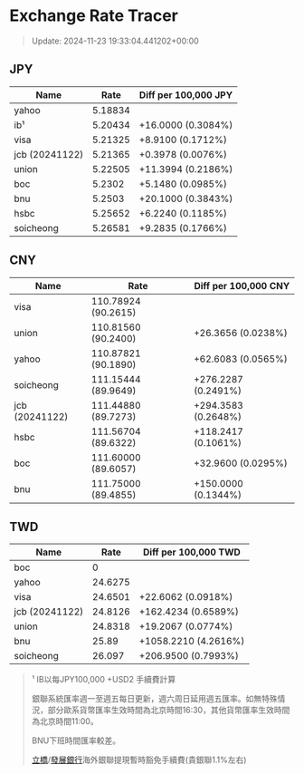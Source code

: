 # Exchange Rate Tracer

> Update: 2024-11-23 19:33:04.441202+00:00

## JPY

| Name           |    Rate | Diff per 100,000 JPY   |
|----------------|---------|------------------------|
| yahoo          | 5.18834 |                        |
| ib¹            | 5.20434 | +16.0000 (0.3084%)     |
| visa           | 5.21325 | +8.9100 (0.1712%)      |
| jcb (20241122) | 5.21365 | +0.3978 (0.0076%)      |
| union          | 5.22505 | +11.3994 (0.2186%)     |
| boc            | 5.2302  | +5.1480 (0.0985%)      |
| bnu            | 5.2503  | +20.1000 (0.3843%)     |
| hsbc           | 5.25652 | +6.2240 (0.1185%)      |
| soicheong      | 5.26581 | +9.2835 (0.1766%)      |

## CNY

| Name           | Rate                | Diff per 100,000 CNY   |
|----------------|---------------------|------------------------|
| visa           | 110.78924	(90.2615) |                        |
| union          | 110.81560	(90.2400) | +26.3656 (0.0238%)     |
| yahoo          | 110.87821	(90.1890) | +62.6083 (0.0565%)     |
| soicheong      | 111.15444	(89.9649) | +276.2287 (0.2491%)    |
| jcb (20241122) | 111.44880	(89.7273) | +294.3583 (0.2648%)    |
| hsbc           | 111.56704	(89.6322) | +118.2417 (0.1061%)    |
| boc            | 111.60000	(89.6057) | +32.9600 (0.0295%)     |
| bnu            | 111.75000	(89.4855) | +150.0000 (0.1344%)    |

## TWD

| Name           |    Rate | Diff per 100,000 TWD   |
|----------------|---------|------------------------|
| boc            |  0      |                        |
| yahoo          | 24.6275 |                        |
| visa           | 24.6501 | +22.6062 (0.0918%)     |
| jcb (20241122) | 24.8126 | +162.4234 (0.6589%)    |
| union          | 24.8318 | +19.2067 (0.0774%)     |
| bnu            | 25.89   | +1058.2210 (4.2616%)   |
| soicheong      | 26.097  | +206.9500 (0.7993%)    |


> ¹ IB以每JPY100,000 +USD2 手續費計算
>
> 銀聯系統匯率週一至週五每日更新，週六周日延用週五匯率。如無特殊情況，部分歐系貨幣匯率生效時間為北京時間16:30，其他貨幣匯率生效時間為北京時間11:00。
>
> BNU下班時間匯率較差。
>
> [立橋](https://www.wlbank.com.mo/uploads/ueditor/file/20181211/1544536513900230.pdf)/[發展銀行](https://www.mdb.com.mo/Service_Charges_20230728.pdf)海外銀聯提現暫時豁免手續費(貴銀聯1.1%左右)

